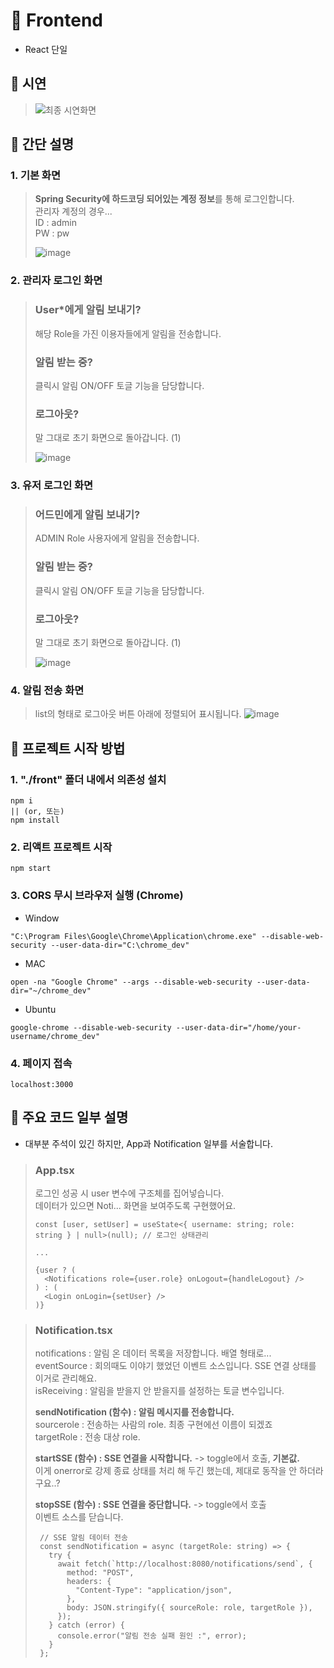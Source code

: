 # 🎈 Frontend
- React 단일

## 🎈 시연
> ![최종 시연화면](https://github.com/user-attachments/assets/91d77fe8-7de5-41d8-a13a-ecaf97e9fc03)

## 🎈 간단 설명
### 1. 기본 화면
> **Spring Security에 하드코딩 되어있는 계정 정보**를 통해 로그인합니다.  
> 관리자 계정의 경우...  
> ID : admin  
> PW : pw  
> 
> ![image](https://github.com/user-attachments/assets/40fcf47d-e84a-4952-a565-f5cc15aa2628)

### 2. 관리자 로그인 화면
> ### User*에게 알림 보내기?
> 해당 Role을 가진 이용자들에게 알림을 전송합니다.
>
> ### 알림 받는 중?
> 클릭시 알림 ON/OFF 토글 기능을 담당합니다.
>
> ### 로그아웃?
> 말 그대로 초기 화면으로 돌아갑니다. (1)  
> 
> ![image](https://github.com/user-attachments/assets/bf8ff41b-3b25-4b7b-93c0-7f032b217961)

### 3. 유저 로그인 화면
> ### 어드민에게 알림 보내기?
> ADMIN Role 사용자에게 알림을 전송합니다.
>
> ### 알림 받는 중?
> 클릭시 알림 ON/OFF 토글 기능을 담당합니다.
>
> ### 로그아웃?
> 말 그대로 초기 화면으로 돌아갑니다. (1)  
> 
> ![image](https://github.com/user-attachments/assets/b6bf69ef-8e9e-400b-84e5-0ed246c16ec3)

### 4. 알림 전송 화면
> list의 형태로 로그아웃 버튼 아래에 정렬되어 표시됩니다.
> ![image](https://github.com/user-attachments/assets/a0cad294-cca8-4e01-a5f8-559cf6d6a502)

## 🎈 프로젝트 시작 방법
### 1. "./front" 폴더 내에서 의존성 설치
```
npm i 
|| (or, 또는)
npm install
```

### 2. 리액트 프로젝트 시작
```
npm start
```

### 3. CORS 무시 브라우저 실행 (Chrome)
- Window
```
"C:\Program Files\Google\Chrome\Application\chrome.exe" --disable-web-security --user-data-dir="C:\chrome_dev"
```
- MAC
```
open -na "Google Chrome" --args --disable-web-security --user-data-dir="~/chrome_dev"
```
- Ubuntu
```
google-chrome --disable-web-security --user-data-dir="/home/your-username/chrome_dev"
```

### 4. 페이지 접속
```
localhost:3000
```

## 🎈 주요 코드 일부 설명
- 대부분 주석이 있긴 하지만, App과 Notification 일부를 서술합니다.

> ### App.tsx
> 로그인 성공 시 user 변수에 구조체를 집어넣습니다.  
> 데이터가 있으면 Noti... 화면을 보여주도록 구현했어요.
> ```
> const [user, setUser] = useState<{ username: string; role: string } | null>(null); // 로그인 상태관리
> 
> ...
>
> {user ? (
>   <Notifications role={user.role} onLogout={handleLogout} />
> ) : (
>   <Login onLogin={setUser} />
> )}
> ```

> ### Notification.tsx
> notifications : 알림 온 데이터 목록을 저장합니다. 배열 형태로...  
> eventSource : 회의때도 이야기 했었던 이벤트 소스입니다. SSE 연결 상태를 이거로 관리해요.  
> isReceiving : 알림을 받을지 안 받을지를 설정하는 토글 변수입니다.  
>  
> **sendNotification (함수) : 알림 메시지를 전송합니다.**  
>   sourcerole : 전송하는 사람의 role. 최종 구현에선 이름이 되겠죠  
>   targetRole : 전송 대상 role.
>
> **startSSE (함수) : SSE 연결을 시작합니다.** -> toggle에서 호출, **기본값.**   
>   이게 onerror로 강제 종료 상태를 처리 해 두긴 했는데, 제대로 동작을 안 하더라구요..?  
>
> **stopSSE (함수) : SSE 연결을 중단합니다.** -> toggle에서 호출  
>   이벤트 소스를 닫습니다.  
>
> ```
>  // SSE 알림 데이터 전송
>  const sendNotification = async (targetRole: string) => {
>    try {
>      await fetch(`http://localhost:8080/notifications/send`, {
>        method: "POST",
>        headers: {
>          "Content-Type": "application/json",
>        },
>        body: JSON.stringify({ sourceRole: role, targetRole }),
>      });
>    } catch (error) {
>      console.error("알림 전송 실패 원인 :", error);
>    }
>  };
> ```

